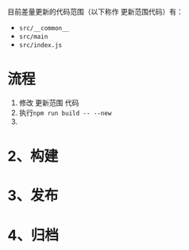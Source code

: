 
目前差量更新的代码范围（以下称作 更新范围代码）有：
- `src/__common__`
- `src/main`
- `src/index.js`
# 流程
1. 修改 更新范围 代码
2. 执行`npm run build -- --new`
3. 


# 2、构建


# 3、发布


# 4、归档